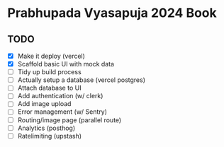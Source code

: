# Prabhupada Vyasapuja 2024 Book

## TODO

- [x] Make it deploy (vercel)
- [x] Scaffold basic UI with mock data
- [ ] Tidy up build process
- [ ] Actually setup a database (vercel postgres)
- [ ] Attach database to UI
- [ ] Add authentication (w/ clerk)
- [ ] Add image upload
- [ ] Error management (w/ Sentry)
- [ ] Routing/image page (parallel route)
- [ ] Analytics (posthog)
- [ ] Ratelimiting (upstash)
